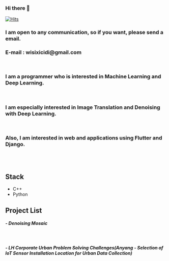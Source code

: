 ### Hi there 👋

<!--
**iwillbeaprogramer/iwillbeaprogramer** is a ✨ _special_ ✨ repository because its `README.md` (this file) appears on your GitHub profile.

Here are some ideas to get you started:

- 🔭 I’m currently working on ...
- 🌱 I’m currently learning ...
- 👯 I’m looking to collaborate on ...
- 🤔 I’m looking for help with ...
- 💬 Ask me about ...
- 📫 How to reach me: ...
- 😄 Pronouns: ...
- ⚡ Fun fact: ...
-->

[![Hits](https://hits.seeyoufarm.com/api/count/incr/badge.svg?url=https%3A%2F%2Fgithub.com%2Fiwillbeaprogramer&count_bg=%2379C83D&title_bg=%23555555&icon=&icon_color=%23E7E7E7&title=hits&edge_flat=false)](https://hits.seeyoufarm.com)


<h3>I am open to any communication, so if you want, please send a email.</h3>
<h3>E-mail : wisixicidi@gmail.com</h3><br>
<h3>I am a programmer who is interested in Machine Learning and Deep Learning.</h3><br>
<h3>I am especially interested in Image Translation and Denoising with Deep Learning.</h3><br>
<h3>Also, I am interested in web and applications using Flutter and Django.</h3><br><br>

## Stack

- C++
- Python

## Project List
<h5>- Denoising Mosaic</h5><br>
<h5>- LH Corporate Urban Problem Solving Challenges(Anyang - Selection of IoT Sensor Installation Location for Urban Data Collection)<h5><br>



